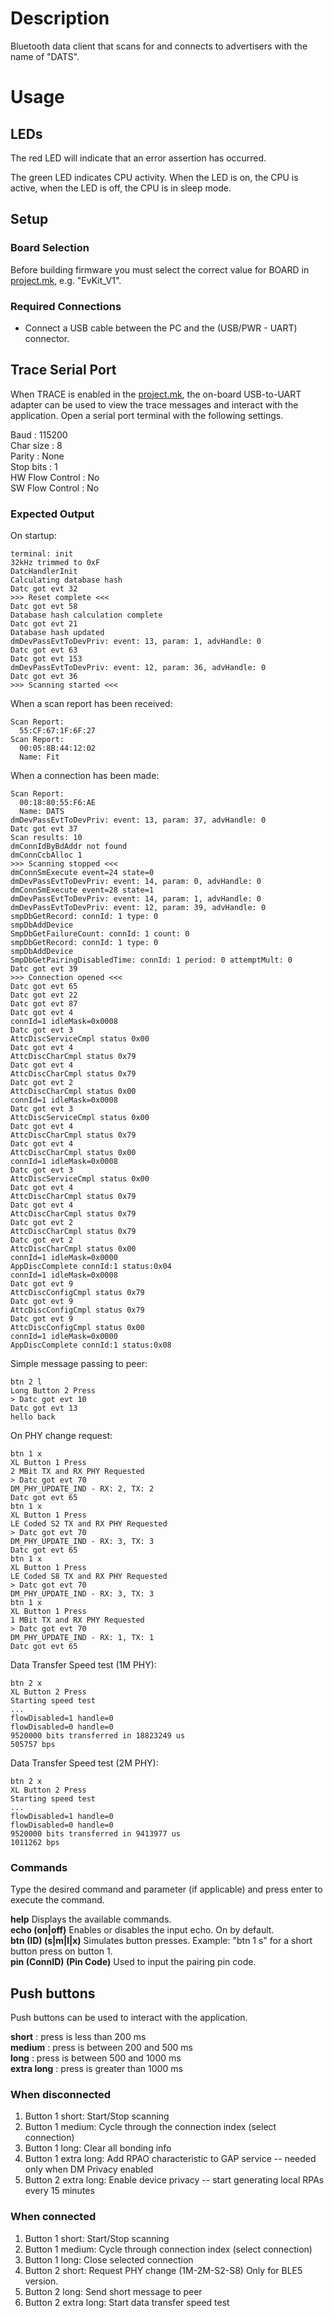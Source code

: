 # Description

Bluetooth data client that scans for and connects to advertisers with the name of "DATS".

# Usage

## LEDs

The red LED will indicate that an error assertion has occurred.  

The green LED indicates CPU activity. When the LED is on, the CPU is active, when the LED
is off, the CPU is in sleep mode.

## Setup

### Board Selection

Before building firmware you must select the correct value for BOARD in [project.mk](project.mk), e.g. "EvKit_V1".

### Required Connections
-   Connect a USB cable between the PC and the (USB/PWR - UART) connector.

## Trace Serial Port
When TRACE is enabled in the [project.mk](project.mk), the on-board USB-to-UART adapter can
be used to view the trace messages and interact with the application. Open a serial port terminal with
the following settings.

Baud            : 115200  
Char size       : 8  
Parity          : None  
Stop bits       : 1  
HW Flow Control : No  
SW Flow Control : No  

### Expected Output

On startup:
```
terminal: init
32kHz trimmed to 0xF
DatcHandlerInit
Calculating database hash
Datc got evt 32
>>> Reset complete <<<
Datc got evt 58
Database hash calculation complete
Datc got evt 21
Database hash updated
dmDevPassEvtToDevPriv: event: 13, param: 1, advHandle: 0
Datc got evt 63
Datc got evt 153
dmDevPassEvtToDevPriv: event: 12, param: 36, advHandle: 0
Datc got evt 36
>>> Scanning started <<<
```

When a scan report has been received:
```
Scan Report:                                                                  
  55:CF:67:1F:6F:27                                                           
Scan Report:                                                                  
  00:05:8B:44:12:02                                                           
  Name: Fit
```

When a connection has been made:
```
Scan Report:                                                                                                           
  00:18:80:55:F6:AE                                                                                                    
  Name: DATS                                                                                                           
dmDevPassEvtToDevPriv: event: 13, param: 37, advHandle: 0                                                              
Datc got evt 37                                                                                                        
Scan results: 10                                                                                                       
dmConnIdByBdAddr not found                                                                                             
dmConnCcbAlloc 1                                                                                                       
>>> Scanning stopped <<<                                                                                               
dmConnSmExecute event=24 state=0                                                                                       
dmDevPassEvtToDevPriv: event: 14, param: 0, advHandle: 0                                                               
dmConnSmExecute event=28 state=1                                                                                       
dmDevPassEvtToDevPriv: event: 14, param: 1, advHandle: 0                                                               
dmDevPassEvtToDevPriv: event: 12, param: 39, advHandle: 0                                                              
smpDbGetRecord: connId: 1 type: 0                                                                                      
smpDbAddDevice                                                                                                         
SmpDbGetFailureCount: connId: 1 count: 0                                                                               
smpDbGetRecord: connId: 1 type: 0                                                                                      
smpDbAddDevice                                                                                                         
SmpDbGetPairingDisabledTime: connId: 1 period: 0 attemptMult: 0                                                        
Datc got evt 39                                                                                                        
>>> Connection opened <<<                                                                                              
Datc got evt 65                                                                                                        
Datc got evt 22                                                                                                        
Datc got evt 87                                                                                                        
Datc got evt 4                                                                                                         
connId=1 idleMask=0x0008                                                                                               
Datc got evt 3                                                                                                         
AttcDiscServiceCmpl status 0x00                                                                                        
Datc got evt 4                                                                                                         
AttcDiscCharCmpl status 0x79                                                                                           
Datc got evt 4                                                                                                         
AttcDiscCharCmpl status 0x79                                                                                           
Datc got evt 2                                                                                                         
AttcDiscCharCmpl status 0x00                                                                                           
connId=1 idleMask=0x0008                                                                                               
Datc got evt 3                                                                                                         
AttcDiscServiceCmpl status 0x00                                                                                        
Datc got evt 4                                                                                                         
AttcDiscCharCmpl status 0x79                                                                                           
Datc got evt 4                                                                                                         
AttcDiscCharCmpl status 0x00                                                                                           
connId=1 idleMask=0x0008                                                                                               
Datc got evt 3                                                                                                         
AttcDiscServiceCmpl status 0x00                                                                                        
Datc got evt 4                                                                                                         
AttcDiscCharCmpl status 0x79                                                                                           
Datc got evt 4                                                                                                         
AttcDiscCharCmpl status 0x79                                                                                           
Datc got evt 2                                                                                                         
AttcDiscCharCmpl status 0x79                                                                                           
Datc got evt 2                                                                                                         
AttcDiscCharCmpl status 0x00                                                                                           
connId=1 idleMask=0x0000                                                                                               
AppDiscComplete connId:1 status:0x04                                                                                   
connId=1 idleMask=0x0008                                                                                               
Datc got evt 9                                                                                                         
AttcDiscConfigCmpl status 0x79                                                                                         
Datc got evt 9                                                                                                         
AttcDiscConfigCmpl status 0x79                                                                                         
Datc got evt 9                                                                                                         
AttcDiscConfigCmpl status 0x00                                                                                         
connId=1 idleMask=0x0000                                                                                               
AppDiscComplete connId:1 status:0x08                                                                                   
```

Simple message passing to peer:
```
btn 2 l
Long Button 2 Press
> Datc got evt 10
Datc got evt 13
hello back
```

On PHY change request:
```
btn 1 x
XL Button 1 Press
2 MBit TX and RX PHY Requested
> Datc got evt 70
DM_PHY_UPDATE_IND - RX: 2, TX: 2
Datc got evt 65
btn 1 x
XL Button 1 Press
LE Coded S2 TX and RX PHY Requested
> Datc got evt 70
DM_PHY_UPDATE_IND - RX: 3, TX: 3
Datc got evt 65
btn 1 x
XL Button 1 Press
LE Coded S8 TX and RX PHY Requested
> Datc got evt 70
DM_PHY_UPDATE_IND - RX: 3, TX: 3
btn 1 x
XL Button 1 Press
1 MBit TX and RX PHY Requested
> Datc got evt 70
DM_PHY_UPDATE_IND - RX: 1, TX: 1
Datc got evt 65
```

Data Transfer Speed test (1M PHY):
```
btn 2 x
XL Button 2 Press
Starting speed test
...
flowDisabled=1 handle=0
flowDisabled=0 handle=0
9520000 bits transferred in 18823249 us
505757 bps
```

Data Transfer Speed test (2M PHY):
```
btn 2 x
XL Button 2 Press
Starting speed test
...
flowDisabled=1 handle=0
flowDisabled=0 handle=0
9520000 bits transferred in 9413977 us
1011262 bps
```

### Commands
Type the desired command and parameter (if applicable) and press enter to execute the command.  

__help__  Displays the available commands.  
__echo (on|off)__ Enables or disables the input echo. On by default.  
__btn (ID) (s|m|l|x)__ Simulates button presses. Example: "btn 1 s" for a short button press on button 1.  
__pin (ConnID) (Pin Code)__ Used to input the pairing pin code.  

## Push buttons
Push buttons can be used to interact with the application.

__short__       : press is less than 200 ms  
__medium__      : press is between 200 and 500 ms  
__long__        : press is between 500 and 1000 ms  
__extra long__  : press is greater than 1000 ms  

### When disconnected
1. Button 1 short: Start/Stop scanning
2. Button 1 medium: Cycle through the connection index (select connection)
3. Button 1 long: Clear all bonding info
4. Button 1 extra long: Add RPAO characteristic to GAP service -- needed only when DM Privacy enabled
5. Button 2 extra long: Enable device privacy -- start generating local RPAs every 15 minutes

### When connected
1. Button 1 short: Start/Stop scanning
2. Button 1 medium: Cycle through connection index (select connection)
3. Button 1 long: Close selected connection  
4. Button 2 short: Request PHY change (1M-2M-S2-S8) Only for BLE5 version.
5. Button 2 long: Send short message to peer  
6. Button 2 extra long: Start data transfer speed test
